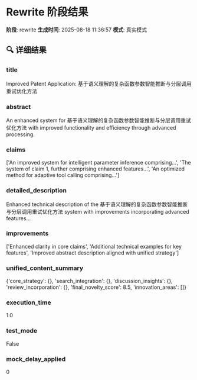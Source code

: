 # Rewrite 阶段结果

**阶段**: rewrite
**生成时间**: 2025-08-18 11:36:57
**模式**: 真实模式

## 🔍 详细结果

### title
Improved Patent Application: 基于语义理解的复杂函数参数智能推断与分层调用重试优化方法

### abstract
An enhanced system for 基于语义理解的复杂函数参数智能推断与分层调用重试优化方法 with improved functionality and efficiency through advanced processing.

### claims
['An improved system for intelligent parameter inference comprising...', 'The system of claim 1, further comprising enhanced features...', 'An optimized method for adaptive tool calling comprising...']

### detailed_description
Enhanced technical description of the 基于语义理解的复杂函数参数智能推断与分层调用重试优化方法 system with improvements incorporating advanced features...

### improvements
['Enhanced clarity in core claims', 'Additional technical examples for key features', 'Improved abstract description aligned with unified strategy']

### unified_content_summary
{'core_strategy': {}, 'search_integration': {}, 'discussion_insights': {}, 'review_incorporation': {}, 'final_novelty_score': 8.5, 'innovation_areas': []}

### execution_time
1.0

### test_mode
False

### mock_delay_applied
0

